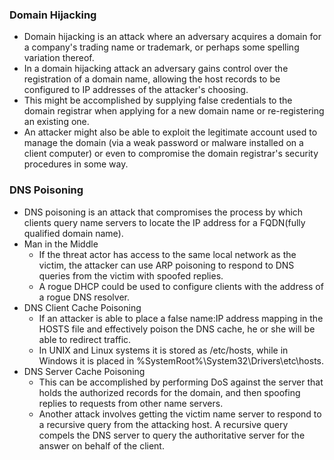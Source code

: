 ### Domain Hijacking
 - Domain hijacking is an attack where an adversary acquires a domain for a company's trading name or trademark, or perhaps some spelling variation thereof. 
 - In a domain hijacking attack an adversary gains control over the registration of a domain name, allowing the host records to be configured to IP addresses of the attacker's choosing. 
 - This might be accomplished by supplying false credentials to the domain registrar when applying for a new domain name or re-registering an existing one. 
 - An attacker might also be able to exploit the legitimate account used to manage the domain (via a weak password or malware installed on a client computer) or even to compromise the domain registrar's security procedures in some way.


### DNS Poisoning
 - DNS poisoning is an attack that compromises the process by which clients query name servers to locate the IP address for a FQDN(fully qualified domain name).
 - Man in the Middle
   - If the threat actor has access to the same local network as the victim, the attacker can use ARP poisoning to respond to DNS queries from the victim with spoofed replies.
   - A rogue DHCP could be used to configure clients with the address of a rogue DNS resolver.
 - DNS Client Cache Poisoning
   - If an attacker is able to place a false name:IP address mapping in the HOSTS file and effectively poison the DNS cache, he or she will be able to redirect traffic.
   - In UNIX and Linux systems it is stored as /etc/hosts, while in Windows it is placed in %SystemRoot%\System32\Drivers\etc\hosts. 
 - DNS Server Cache Poisoning
   - This can be accomplished by performing DoS against the server that holds the authorized records for the domain, and then spoofing replies to requests from other name servers.
   - Another attack involves getting the victim name server to respond to a recursive query from the attacking host. A recursive query compels the DNS server to query the authoritative server for the answer on behalf of the client. 
